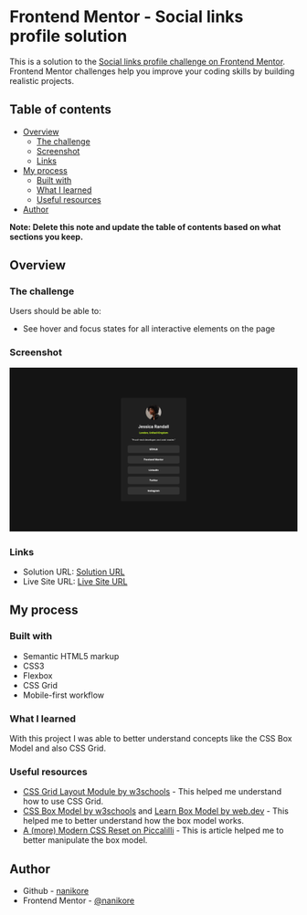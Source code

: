 # Frontend Mentor - Social links profile solution

This is a solution to the [Social links profile challenge on Frontend Mentor](https://www.frontendmentor.io/challenges/social-links-profile-UG32l9m6dQ). Frontend Mentor challenges help you improve your coding skills by building realistic projects. 

## Table of contents

- [Overview](#overview)
  - [The challenge](#the-challenge)
  - [Screenshot](#screenshot)
  - [Links](#links)
- [My process](#my-process)
  - [Built with](#built-with)
  - [What I learned](#what-i-learned)
  - [Useful resources](#useful-resources)
- [Author](#author)

**Note: Delete this note and update the table of contents based on what sections you keep.**

## Overview

### The challenge

Users should be able to:

- See hover and focus states for all interactive elements on the page

### Screenshot

![](screenshot/screenshot.png)

### Links

- Solution URL: [Solution URL](#)
- Live Site URL: [Live Site URL](https://nanikore0.github.io/social-links-profile-main/)

## My process

### Built with

- Semantic HTML5 markup
- CSS3
- Flexbox
- CSS Grid
- Mobile-first workflow

### What I learned

With this project I was able to better understand concepts like the CSS Box Model and also CSS Grid.

### Useful resources

- [CSS Grid Layout Module by w3schools](https://www.w3schools.com/css/css_grid.asp) - This helped me understand how to use CSS Grid.
- [CSS Box Model by w3schools](https://www.w3schools.com/Css/css_boxmodel.asp) and [Learn Box Model by web.dev](https://web.dev/learn/css/box-model/) - This helped me to better understand how the box model works.
- [A (more) Modern CSS Reset on Piccalilli](https://piccalil.li/blog/a-more-modern-css-reset/) - This is article helped me to better manipulate the box model.

## Author

- Github - [nanikore](https://github.com/nanikore0)
- Frontend Mentor - [@nanikore](https://www.frontendmentor.io/profile/nanikore0)

